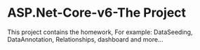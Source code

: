 # ASP.Net-Core-v6-The Project
This project contains the homework,
For example:
DataSeeding, DataAnnotation, Relationships, dashboard and more...
